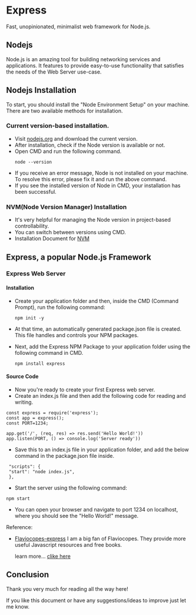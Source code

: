# Express
   Fast, unopinionated, minimalist web framework for Node.js.
   
## Nodejs
   Node.js is an amazing tool for building networking services and applications.  It features to provide easy-to-use functionality that satisfies the needs of the Web Server use-case.

## Nodejs Installation
  To start, you should install the "Node Environment Setup" on your machine. There are two available methods for installation.
 
### Current version-based installation.
  * Visit [nodejs.org](https://nodejs.org/en/) and download the current version.
  * After installation, check if the Node version is available or not.
  * Open CMD and run the following command.
     ```
     node --version
     ```
  * If you receive an error message, Node is not installed on your machine. To resolve this error, please fix it and run the above command.
  * If you see the installed version of Node in CMD, your installation has been successful.

### NVM(Node Version Manager) Installation
  * It's very helpful for managing the Node version in project-based controllability.
  * You can switch between versions using CMD.
  * Installation Document for [NVM](https://github.com/coreybutler/nvm-windows)

## Express, a popular Node.js Framework
### Express Web Server
#### Installation
   * Create your application folder and then, inside the CMD (Command Prompt), run the following command:
      ```
      npm init -y
      ```
      
   * At that time, an automatically generated package.json file is created. This file handles and controls your NPM packages.
   
   * Next, add the Express NPM Package to your application folder using the following command in CMD.
      ```
      npm install express
      ```
#### Source Code
   * Now you're ready to create your first Express web server.
   * Create an index.js file and then add the following code for reading and writing.
   ```
   const express = require('express');
   const app = express();
   const PORT=1234;
   
   app.get('/', (req, res) => res.send('Hello World!'))
   app.listen(PORT, () => console.log('Server ready'))
   
   ```
   * Save this to an index.js file in your application folder, and add the below command in the package.json file inside.
   ```
    "scripts": {
    "start": "node index.js",
    },
   ```
   * Start the server using the following command:
   ```
   npm start
   ```
   * You can open your browser and navigate to port 1234 on localhost, where you should see the "Hello World!" message.

Reference:
 * [Flaviocopes-express](https://flaviocopes.com/express/)
      I am a big fan of Flaviocopes. They provide more useful Javascript resources and free books.
   
      learn more... [clike here](http://expressjs.com/)

## Conclusion
  Thank you very much for reading all the way here!

 If you like this document or have any suggestions/ideas to improve just let me know.

